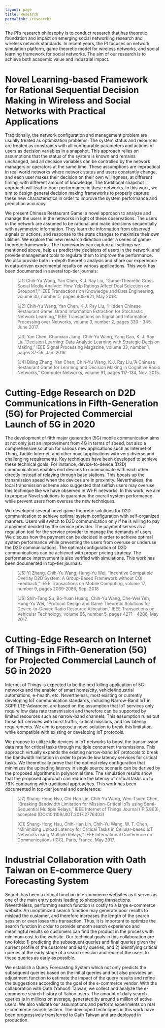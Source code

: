 ```yaml
---
layout: page
title: Research
permalink: /research/
---
```


The PI’s research philosophy is to conduct research that has theoretic foundation and impact on emerging social networking research and wireless network standards. In recent years, the PI focuses on network simulation platform, game theoretic model for wireless networks, and social learning framework for social networks. The aim of our research is to achieve both academic value and industrial impact.

# Novel Learning-based Framework for Rational Sequential Decision Making in Wireless and Social Networks with Practical Applications

Traditionally, the network configuration and management problem are usually treated as optimization problems. The system status and resources are treated as constraints with all configurable parameters and actions of users as decision variables in a snapshot. This approach relies on assumptions that the status of the system is known and remains unchanged, and all decision variables can be controlled by the network managers or operators at the same time. These assumptions are impractical in real world networks where network status and users constantly change, and each user makes their decision on their own willingness, at different timing, with different amount of knowledge. The traditional snapshot approach will lead to poor performance in these networks. In this work, we aim to design general decision making frameworks to properly capture these new characteristics in order to improve the system performance and prediction accuracy.

We present Chinese Restaurant Game, a novel approach to analyze and manage the users in the networks in light of these observations. The users in the network are assumed to be rational and make decisions sequentially with asymmetric information. They learn the information from observed signals or actions, and response to the state changes to maximize their own utilities. We explore this new research direction under a series of game-theoretic frameworks. The frameworks can capture all settings we mentioned above, help us predict the decisions of users in the network, and provide management tools to regulate them to improve the performance. We also provide both in-depth theoretic analysis and share our experience in data-driven experimental results on various applications. This work has been documented in several top-tier journals:

> [J1]       Chih-Yu Wang, Yan Chen, K.J. Ray Liu, “Game-Theoretic Cross Social Media Analytic: How Yelp Ratings Affect Deal Selection on Groupon?,” IEEE Transactions on Knowledge and Data Engineering, volume 30, number 5, pages 908-921, May 2018.
>
> [J2]       Chih-Yu Wang, Yan Chen, K.J. Ray Liu, “Hidden Chinese Restaurant Game: Grand Information Extraction for Stochastic Network Learning,” IEEE Transactions on Signal and Information Processing over Networks, volume 3, number 2, pages 330 - 345, June 2017.
>
> [J3]       Yan Chen, Chunxiao Jiang, Chih-Yu Wang, Yang Gao, K. J. Ray Liu,”Decision Learning: Data Analytic Learning with Strategic Decision Making,” IEEE Signal Processing Magazine, volume 33, number 1, pages 37-56, ﻿Jan. 2016.
>
> [J4]       Biling Zhang, Yan Chen, Chih-Yu Wang, K.J. Ray Liu,”A Chinese Restaurant Game for Learning and Decision Making in Cognitive Radio Networks,” Computer Networks, volume 91, pages 117-134, ﻿Nov. 2015.


# Cutting-Edge Research on D2D Communications in Fifth-Generation (5G) for Projected Commercial Launch of 5G in 2020


The development of fifth major generation (5G) mobile communication aims at not only just an improvement from 4G in terms of speed, but also a comprehensive solution for various new applications such as Internet of Thing, Tactile Internet, and other novel applications with very diverse and challenging requirements. Key techniques have been developed to achieve these technical goals. For instance, device-to-device (D2D) communications enables end devices to communicate with each other directly instead of relaying through base stations. This boosts up the transmission speed when the devices are in proximity. Nevertheless, the local transmission scheme also suggested that selfish users may overuse this technique like we have observed in Wi-Fi networks. In this work, we aim to propose Novel solutions to guarantee the overall system performance while prevent users from overuse the new techniques.

We developed several novel game theoretic solutions for D2D communication to achieve optimal system configuration with self-organized manners. Users will switch to D2D communication only if he is willing to pay a payment decided by the service provider. The payment serves as a regulation tool for the service provider to manage the demands of users. We discuss how the payment can be decided in order to achieve optimal system performance while preventing the users from overuse or underuse the D2D communications. The optimal configuration of D2D communications can be achieved with proper pricing strategy. The performance improvement is also verified with simulations. This work has been documented in top-tier journals:

> [J5]       Yi Zhang, Chih-Yu Wang, Hung-Yu Wei, “Incentive Compatible Overlay D2D System: A Group-Based Framework without CQI Feedback,” IEEE Transactions on Mobile Computing, volume 17, number 9, pages 2069-2086, Sep. 2018
>
> [J6]       Shih-Tang Su, Bo-Yuan Huang, Chih-Yu Wang, Che-Wei Yeh, Hung-Yu Wei, “Protocol Design and Game Theoretic Solutions for Device-to-Device Radio Resource Allocation,” IEEE Transactions on Vehicular Technology, volume 66, number 5, pages 4271 - 4286, May 2017.

# Cutting-Edge Research on Internet of Things in Fifth-Generation (5G) for Projected Commercial Launch of 5G in 2020

Internet of Things is expected to be the next killing application of 5G networks and the enabler of smart home/city, vehicle/industrial automations, e-health, etc. Nevertheless, most existing or currently developing IoT communication standards, including Narrow-Band IoT in 3GPP LTE-Advanced, are based on the assumption that IoT services only require low data rate transmission and therefore can be supported by limited resources such as narrow-band channels. This assumption rules out those IoT services with burst traffic, critical missions, and low latency requirements. We aim to propose a novel solution to break this limitation while compatible with existing or developing IoT protocols.

We propose to utilize idle devices in IoT networks to boost the transmission data rate for critical tasks through multiple concurrent transmissions. This approach virtually expands the existing narrow-band IoT protocols to break the bandwidth limitation in order to provide low latency services for critical tasks. We theoretically prove that the optimal relay configuration that minimizes the uploading latency in single source scenario can be derived by the proposed algorithms in polynomial time. The simulation results show that the proposed approach can reduce the latency of critical tasks up to 76% comparing with traditional approaches. This work has been documented in top-tier journal and conference:

> [J7]       Shang-Hong Hsu, Chi-Han Lin, Chih-Yu Wang, Wen-Tsuen Chen, “Breaking Bandwidth Limitation for Mission-Critical IoTs using Semi-Sequential Multiple Relays,” IEEE Internet of Things Journal (IF:5.863), accepted (DOI:10.1109/JIOT.2017.2776403)
>
> [C1]     Shang-Hong Hsu, Chih-Han Lin, Chih-Yu Wang, W. T. Chen, “Minimizing Upload Latency for Critical Tasks in Cellular-based IoT Networks using Multiple Relays,” IEEE International Conference on Communications (ICC), Paris, France, May 2017.

# Industrial Collaboration with Oath Taiwan on E-commerce Query Forecasting System

Search has been a critical function in e-commerce websites as it serves as one of the main entry points leading to shopping transactions. Nevertheless, performing search function is costly to a large e-commerce website. An unoptimized search function may generate poor results to mislead the customer, and therefore increases the length of the search session or even loses this transaction. Thus, it is important to optimize the search function in order to provide smooth search experience and meaningful results so customers can find the product in the process with minimum cost to the website. Our technical goals in this collaboration are two folds: 1) predicting the subsequent queries and final queries given the current profile of the customer and early queries, and 2) identifying critical queries at the early stage of a search session and redirect the users to these queries as early as possible.

We establish a Query Forecasting System which not only predicts the subsequent queries based on the initial queries and but also provides an adjustment function to estimate the impact of the query results and refine the suggestions according to the goal of the e-commerce vendor. With the collaboration with Oath (Yahoo!) Taiwan, we collect and analyze the e-commerce search history of Yahoo users. The amount of daily search queries is in millions on average, generated by around a million of active users. We also validate our assumptions and perform experiments on real e-commerce search system. The developed techniques in this work have been progressively transferred to Oath Taiwan and are deployed in production.
